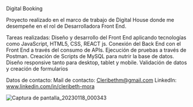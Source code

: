 Digital Booking

Proyecto realizado en el marco de trabajo de Digital House donde me desempeñe en el rol de Desarrolladora Front End. 

Tareas realizadas:
Diseño y desarrollo del Front End aplicando tecnologías como JavaScript, HTML5, CSS, REACT js.
Conexión del Back End con el Front End a través del consumo de APIs.
Ejecución de pruebas a través de Postman.
Creación de Scripts de MySQL para nutrir la base de datos.
Diseño responsive tanto para desktop, tablet y mobile.
Validación de datos y creación de formularios

Datos de contacto: 
Mail de contacto: Cleribethm@gmail.com
LinkedIn: www.linkedin.com/in/cleribeth-mora


![Captura de pantalla_20230118_000343](https://user-images.githubusercontent.com/85445229/213072511-e9c7f157-3093-4c6c-bf0d-73b4a10e865b.png)
